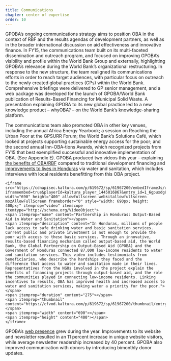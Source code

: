 ```yaml
---
title: Communications
chapter: center of expertise
order: 10
---
```


GPOBA’s ongoing communications strategy aims to position OBA in the context of RBF and the results agendas of development partners, as well as in the broader international discussion on aid effectiveness and innovative finance. In FY15, the communications team built on its multi-faceted dissemination and outreach program, and focused on improving GPOBA’s visibility and profile within the World Bank Group and externally, highlighting GPOBA’s relevance during the World Bank’s organizational restructuring. In response to the new structure, the team realigned its communications efforts in order to reach target audiences, with particular focus on outreach to the newly created global practices (GPs) within the World Bank. Comprehensive briefings were delivered to GP senior management, and a web package was developed for the launch of GPOBA/World Bank publication of Results-Based Financing for Municipal Solid Waste. A presentation explaining GPOBA to its new global practice led to a new knowledge product – whyOBA? – on the World Bank’s knowledge-sharing platform.

The communications team also promoted OBA in other key venues, including the annual Africa Energy Yearbook; a session on Reaching the Urban Poor at the GPSURR Forum; the World Bank’s Solutions Café, which looked at projects supporting sustainable energy access for the poor; and the second annual Inn-OBA-tions Awards, which recognized projects from FY15 that best exemplified successful and innovative implementation of OBA. (See Appendix E). GPOBA produced two videos this year –  explaining [the benefits of OBA/RBF](https://www.gpoba.org/video.developmentfinancingforresults) compared to traditional development financing and [improvements to lives in Honduras](https://www.gpoba.org/video.honduras.water) via water and sanitation, which includes interviews with local residents benefitting from this OBA project.

<div class="wrapper-video">

    <iframe src="https://cdnapisec.kaltura.com/p/619672/sp/61967200/embedIframeJs/uiconf_id/26723411/partner_id/619672?iframeembed=true&playerId=kaltura_player_1445016867&entry_id=1_6gpuxdg8&flashvars[streamerType]=rtmp&flashvars[mediaProtocol]=rtmp" width="690" height="400" allowfullscreen webkitallowfullscreen mozAllowFullScreen frameborder="0" style="width: 690px; height: 400px;" itemprop="video" itemscope itemtype="http://schema.org/VideoObject">
    <span itemprop="name" content="Partnership in Honduras: Output-Based Aid in Water and Sanitation"></span>
    <span itemprop="description" content="In Honduras, millions of people lack access to safe drinking water and basic sanitation services. Current public and private investment is not enough to provide the poor with access to these basic services. Through an innovative, results-based financing mechanism called output-based aid, the World Bank, the Global Partnership on Output-Based Aid (GPOBA) and the Government of Honduras connected 87,000 low-income residents to water and sanitation services. This video includes testimonials from beneficiaries, who describe the hardships they faced and the difference that access to water and sanitation made in their lives. Representatives from the NGOs involved in the project explain the benefits of financing projects through output-based aid, and the role the communities played in connecting low-income residents. Linking incentives to results, OBA has improved health and increased access to water and sanitation services, making water a priority for the poor."></span>
    <span itemprop="duration" content="275"></span>
    <span itemprop="thumbnail" content="https://cfvod.kaltura.com/p/619672/sp/61967200/thumbnail/entry_id/1_6gpuxdg8/version/100021/acv/341"></span>
    <span itemprop="width" content="690"></span>
    <span itemprop="height" content="400"></span>
    </iframe>

</div>


GPOBA’s [web presence](http://www.gpoba.org) grew during the year. Improvements to its website and newsletter resulted in an 11 percent increase in unique website visitors, while average newsletter readership increased by 40 percent. GPOBA also improved communication with donors by introducing bimonthly donor updates.